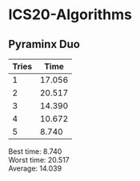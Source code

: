 # ICS20-Algorithms
<h2><strong>Pyraminx Duo</strong></h2>

<table>
            <thead>
                <tr>
                    <th>Tries</th>
                    <th>Time</th>
                </tr>
            </thead>
            <tbody>
            <tr>
                <td>1</td>
                <td>17.056</td>
            </tr>
             <tr>
                <td>2</td>
                <td>20.517</td>
            </tr>
             <tr>
                <td>3</td>
                <td>14.390</td>
            </tr>
             <tr>
                <td>4</td>
                <td>10.672</td>
            </tr>
             <tr>
                <td>5</td>
                <td>8.740</td>
            </tr>
            </tbody>
            </table>
<p>Best time: 8.740<br>
Worst time: 20.517<br>
Average: 14.039</p>
